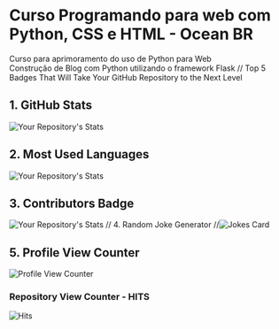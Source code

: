 # Curso Programando para web com Python, CSS e HTML - Ocean BR
Curso para aprimoramento do uso de Python para Web <br>
Construção de Blog com Python utilizando o framework Flask
 // Top 5 Badges That Will Take Your GitHub Repository to the Next Level
 ## 1. GitHub Stats
 ![Your Repository's Stats](https://github-readme-stats.vercel.app/api?username=lecianealves&show_icons=true)
 ## 2. Most Used Languages
 ![Your Repository's Stats](https://github-readme-stats.vercel.app/api/top-langs/?username=lecianealves&theme=blue-green)
 ## 3. Contributors Badge
 ![Your Repository's Stats](https://contrib.rocks/image?repo=lecianealves/Python)
 // 4. Random Joke Generator
 //![Jokes Card](https://readme-jokes.vercel.app/api)
 ## 5. Profile View Counter
 ![Profile View Counter](https://komarev.com/ghpvc/?username=lecianealves)
 ### Repository View Counter - HITS
 ![Hits](https://hitcounter.pythonanywhere.com/count/tag.svg?url=https://github.com/lecianealves/python_html_css)
